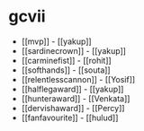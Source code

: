 # gcvii

* [[mvp]] - [[yakup]]
* [[sardinecrown]] - [[yakup]]
* [[carminefist]] - [[rohit]]
* [[softhands]] - [[souta]]
* [[relentlesscannon]] - [[Yosif]]
* [[halflegaward]] - [[yakup]]
* [[hunteraward]] - [[Venkata]]
* [[dervishaward]] - [[Percy]]
* [[fanfavourite]] - [[hulud]]